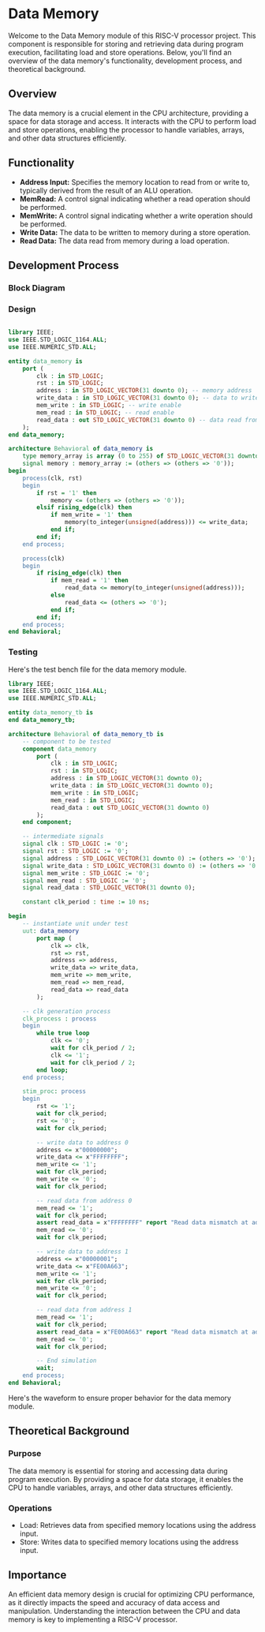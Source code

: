 # Data Memory

Welcome to the Data Memory module of this RISC-V processor project. This component is responsible for storing and retrieving data during program execution, facilitating load and store operations. Below, you'll find an overview of the data memory's functionality, development process, and theoretical background.

## Overview
The data memory is a crucial element in the CPU architecture, providing a space for data storage and access. It interacts with the CPU to perform load and store operations, enabling the processor to handle variables, arrays, and other data structures efficiently.

## Functionality
- **Address Input:** Specifies the memory location to read from or write to, typically derived from the result of an ALU operation.
- **MemRead:** A control signal indicating whether a read operation should be performed.
- **MemWrite:** A control signal indicating whether a write operation should be performed.
- **Write Data:** The data to be written to memory during a store operation.
- **Read Data:** The data read from memory during a load operation.

## Development Process

### Block Diagram

### Design
<div style="max-width: 800px; overflow-x: auto;">
    
```VHDL
library IEEE;
use IEEE.STD_LOGIC_1164.ALL;
use IEEE.NUMERIC_STD.ALL;

entity data_memory is
    port (
        clk : in STD_LOGIC;
        rst : in STD_LOGIC;
        address : in STD_LOGIC_VECTOR(31 downto 0); -- memory address
        write_data : in STD_LOGIC_VECTOR(31 downto 0); -- data to write
        mem_write : in STD_LOGIC; -- write enable
        mem_read : in STD_LOGIC; -- read enable
        read_data : out STD_LOGIC_VECTOR(31 downto 0) -- data read from memory
    );
end data_memory;

architecture Behavioral of data_memory is
    type memory_array is array (0 to 255) of STD_LOGIC_VECTOR(31 downto 0);
    signal memory : memory_array := (others => (others => '0'));
begin
    process(clk, rst)
    begin
        if rst = '1' then
            memory <= (others => (others => '0'));
        elsif rising_edge(clk) then
            if mem_write = '1' then
                memory(to_integer(unsigned(address))) <= write_data;
            end if;
        end if;
    end process;

    process(clk)
    begin
        if rising_edge(clk) then
            if mem_read = '1' then
                read_data <= memory(to_integer(unsigned(address)));
            else
                read_data <= (others => '0');
            end if;
        end if;
    end process;
end Behavioral;

```

### Testing

Here's the test bench file for the data memory module.
```VHDL
library IEEE;
use IEEE.STD_LOGIC_1164.ALL;
use IEEE.NUMERIC_STD.ALL;

entity data_memory_tb is
end data_memory_tb;

architecture Behavioral of data_memory_tb is
    -- component to be tested 
    component data_memory
        port (
            clk : in STD_LOGIC;
            rst : in STD_LOGIC;
            address : in STD_LOGIC_VECTOR(31 downto 0);
            write_data : in STD_LOGIC_VECTOR(31 downto 0);
            mem_write : in STD_LOGIC;
            mem_read : in STD_LOGIC;
            read_data : out STD_LOGIC_VECTOR(31 downto 0)
        );
    end component;

    -- intermediate signals
    signal clk : STD_LOGIC := '0';
    signal rst : STD_LOGIC := '0';
    signal address : STD_LOGIC_VECTOR(31 downto 0) := (others => '0');
    signal write_data : STD_LOGIC_VECTOR(31 downto 0) := (others => '0');
    signal mem_write : STD_LOGIC := '0';
    signal mem_read : STD_LOGIC := '0';
    signal read_data : STD_LOGIC_VECTOR(31 downto 0);

    constant clk_period : time := 10 ns;

begin
    -- instantiate unit under test
    uut: data_memory
        port map (
            clk => clk,
            rst => rst,
            address => address,
            write_data => write_data,
            mem_write => mem_write,
            mem_read => mem_read,
            read_data => read_data
        );

    -- clk generation process
    clk_process : process
    begin
        while true loop
            clk <= '0';
            wait for clk_period / 2;
            clk <= '1';
            wait for clk_period / 2;
        end loop;
    end process;

    stim_proc: process
    begin
        rst <= '1';
        wait for clk_period;
        rst <= '0';
        wait for clk_period;

        -- write data to address 0
        address <= x"00000000";
        write_data <= x"FFFFFFFF";
        mem_write <= '1';
        wait for clk_period;
        mem_write <= '0';
        wait for clk_period;

        -- read data from address 0
        mem_read <= '1';
        wait for clk_period;
        assert read_data = x"FFFFFFFF" report "Read data mismatch at address 0" severity error;
        mem_read <= '0';
        wait for clk_period;

        -- write data to address 1
        address <= x"00000001";
        write_data <= x"FE00A663";
        mem_write <= '1';
        wait for clk_period;
        mem_write <= '0';
        wait for clk_period;

        -- read data from address 1
        mem_read <= '1';
        wait for clk_period;
        assert read_data = x"FE00A663" report "Read data mismatch at address 1" severity error;
        mem_read <= '0';
        wait for clk_period;

        -- End simulation
        wait;
    end process;
end Behavioral;
```

Here's the waveform to ensure proper behavior for the data memory module.

## Theoretical Background

### Purpose
The data memory is essential for storing and accessing data during program execution. By providing a space for data storage, it enables the CPU to handle variables, arrays, and other data structures efficiently.

### Operations
- Load: Retrieves data from specified memory locations using the address input.
- Store: Writes data to specified memory locations using the address input.

## Importance
An efficient data memory design is crucial for optimizing CPU performance, as it directly impacts the speed and accuracy of data access and manipulation. Understanding the interaction between the CPU and data memory is key to implementing a RISC-V processor.
